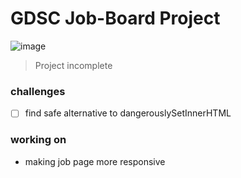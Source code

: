 # GDSC Job-Board Project


<!-- ![job board](https://www.jobsoid.com/wp-content/uploads/2021/11/Top-5-Job-Boards-in-Argentina-Blog-Image-1280x720.png) -->
![image](https://cdni.iconscout.com/illustration/premium/thumb/online-job-search-4735567-3985908.png)

> Project incomplete

### challenges 
- [ ] find safe alternative to dangerouslySetInnerHTML

### working on
- making job page more responsive


